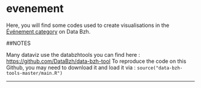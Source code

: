 # evenement

Here, you will find some codes used to create visualisations in the [Événement category](http://data-bzh.fr/category/dataviz/evenement) on Data Bzh.

##NOTES 

Many dataviz use the databzhtools you can find here : https://github.com/DataBzh/data-bzh-tool
To reproduce the code on this Github, you may need to download it and load it via : `source("data-bzh-tools-master/main.R")` 
*** 
